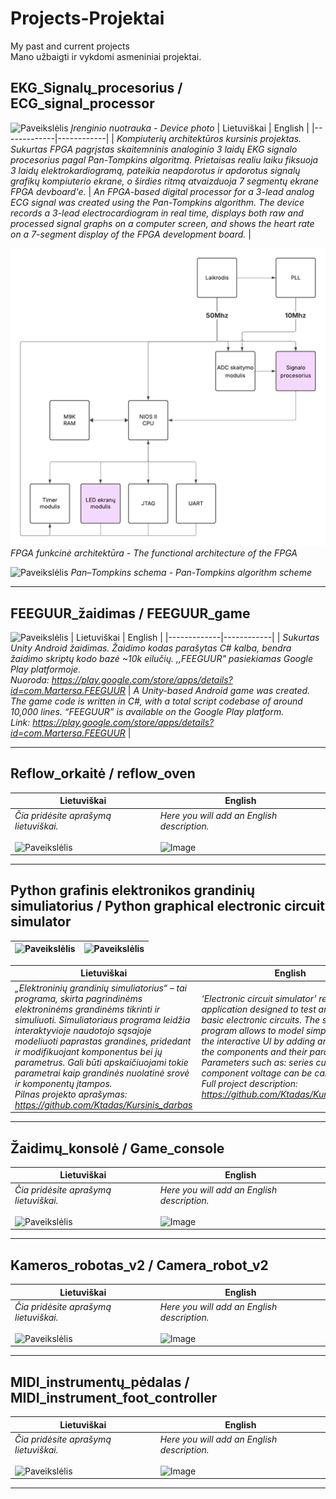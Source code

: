 # Projects-Projektai
My past and current projects <br>
Mano užbaigti ir vykdomi asmeniniai projektai.

## EKG_Signalų_procesorius / ECG_signal_processor
![Paveikslėlis](Nuotraukos_photos/EKG_Signalų_procesorius_ECG_signal_processor/20250515_183217.jpg)
*Įrenginio nuotrauka - Device photo*
| Lietuviškai |  English   |
|-------------|------------|
| _Kompiuterių architektūros kursinis projektas. Sukurtas FPGA pagrįstas skaitemninis analoginio 3 laidų EKG signalo procesorius pagal Pan-Tompkins algoritmą. Prietaisas realiu laiku fiksuoja 3 laidų elektrokardiogramą, pateikia neapdorotus ir apdorotus signalų grafikų kompiuterio ekrane, o širdies ritmą atvaizduoja 7 segmentų ekrane FPGA devboard'e._ | _An FPGA-based digital processor for a 3-lead analog ECG signal was created using the Pan-Tompkins algorithm. The device records a 3-lead electrocardiogram in real time, displays both raw and processed signal graphs on a computer screen, and shows the heart rate on a 7-segment display of the FPGA development board._ |

![Paveikslėlis](Nuotraukos_photos/EKG_Signalų_procesorius_ECG_signal_processor/FPGA%20funcinė%20architektūra.png)
*FPGA funkcinė architektūra - The functional architecture of the FPGA*

![Paveikslėlis](Nuotraukos_photos/EKG_Signalų_procesorius_ECG_signal_processor/Pan%20-%20Tompkins%20schema.png)
*Pan–Tompkins schema - Pan-Tompkins algorithm scheme*

---

## FEEGUUR_žaidimas / FEEGUUR_game
![Paveikslėlis](Nuotraukos_photos/FEEGUUR_žaidimas_FEEGUUR_game/Feature%20graphic.jpg)
| Lietuviškai |  English   |
|-------------|------------|
| _Sukurtas Unity Android žaidimas. Žaidimo kodas parašytas C# kalba, bendra žaidimo skriptų kodo bazė ~10k eilučių. ,,FEEGUUR" pasiekiamas Google Play platformoje.<br>Nuoroda: https://play.google.com/store/apps/details?id=com.Martersa.FEEGUUR_ | _A Unity-based Android game was created. The game code is written in C#, with a total script codebase of around 10,000 lines. “FEEGUUR” is available on the Google Play platform.<br>Link: https://play.google.com/store/apps/details?id=com.Martersa.FEEGUUR_ |

---

## Reflow_orkaitė / reflow_oven

| Lietuviškai |  English   |
|-------------|------------|
| _Čia pridėsite aprašymą lietuviškai._<br><br>![Paveikslėlis](path/to/{lt}.png) | _Here you will add an English description._<br><br>![Image](path/to/{en}.png) |

---

## Python grafinis elektronikos grandinių simuliatorius / Python graphical electronic circuit simulator

|![Paveikslėlis](Nuotraukos_photos\Pyhton_grafinis_elektronikos_grandinių_simuliatorius_Python_graphical_electronic_circuit_simulator\simulation_test_1.png) | ![Paveikslėlis](Nuotraukos_photos\Pyhton_grafinis_elektronikos_grandinių_simuliatorius_Python_graphical_electronic_circuit_simulator\simulation_test_2.png) |
|--|--|

| Lietuviškai |  English   |
|-------------|------------|
| _„Elektroninių grandinių simuliatorius“ – tai programa, skirta pagrindinėms elektroninėms grandinėms tikrinti ir simuliuoti. Simuliatoriaus programa leidžia interaktyvioje naudotojo sąsajoje modeliuoti paprastas grandines, pridedant ir modifikuojant komponentus bei jų parametrus. Gali būti apskaičiuojami tokie parametrai kaip grandinės nuolatinė srovė ir komponentų įtampos.<br>Pilnas projekto aprašymas: https://github.com/Ktadas/Kursinis_darbas_ | _‘Electronic circuit simulator’ refers to an application designed to test and simulate basic electronic circuits. The simulator program allows to model simple circuits in the interactive UI by adding and modifying the components and their parameters. Parameters such as: series current and component voltage can be calculated.<br>Full project description: https://github.com/Ktadas/Kursinis_darbas_ |

---

## Žaidimų_konsolė / Game_console

| Lietuviškai |  English   |
|-------------|------------|
| _Čia pridėsite aprašymą lietuviškai._<br><br>![Paveikslėlis](path/to/{lt}.png) | _Here you will add an English description._<br><br>![Image](path/to/{en}.png) |

---

## Kameros_robotas_v2 / Camera_robot_v2

| Lietuviškai |  English   |
|-------------|------------|
| _Čia pridėsite aprašymą lietuviškai._<br><br>![Paveikslėlis](path/to/{lt}.png) | _Here you will add an English description._<br><br>![Image](path/to/{en}.png) |

---

## MIDI_instrumentų_pėdalas / MIDI_instrument_foot_controller

| Lietuviškai |  English   |
|-------------|------------|
| _Čia pridėsite aprašymą lietuviškai._<br><br>![Paveikslėlis](path/to/{lt}.png) | _Here you will add an English description._<br><br>![Image](path/to/{en}.png) |

---